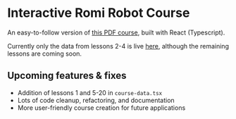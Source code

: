 # Interactive Romi Robot Course

An easy-to-follow version of [this PDF course](https://github.com/czbeatty/FRC-Romi-Programming-Course), built with React (Typescript).

Currently only the data from lessons 2-4 is live [here](https://milligansarah.github.io/interactive-romi-robot-course/), although the remaining lessons are coming soon.

## Upcoming features & fixes

* Addition of lessons 1 and 5-20 in `course-data.tsx`
* Lots of code cleanup, refactoring, and documentation
* More user-friendly course creation for future applications